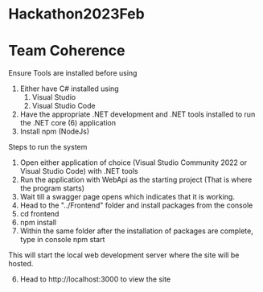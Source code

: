 # Hackathon2023Feb

# Team Coherence

Ensure Tools are installed before using
1. Either have C# installed using 
	1. Visual Studio
	2. Visual Studio Code
2. Have the appropriate .NET development and .NET tools installed to run the .NET core (6) application
3. Install npm (NodeJs)

Steps to run the system
1. Open either application of choice (Visual Studio Community 2022 or Visual Studio Code) with .NET tools
2. Run the application with WebApi as the starting project (That is where the program starts)
3. Wait till a swagger page opens which indicates that it is working.
4. Head to the "../Frontend" folder and install packages from the console
5. 	cd frontend
6. 	npm install
7. Within the same folder after the installation of packages are complete, type in console
	npm start

This will start the local web development server where the site will be hosted. 

6. Head to http://localhost:3000 to view the site
